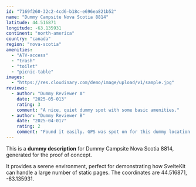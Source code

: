 ```yaml
---
id: "7169f260-32c2-4cd6-b18c-e696ea821b52"
name: "Dummy Campsite Nova Scotia 8814"
latitude: 44.516871
longitude: -63.135931
continent: "north-america"
country: "canada"
region: "nova-scotia"
amenities:
  - "ATV-access"
  - "trash"
  - "toilet"
  - "picnic-table"
images:
  - "https://res.cloudinary.com/demo/image/upload/v1/sample.jpg"
reviews:
  - author: "Dummy Reviewer A"
    date: "2025-05-013"
    rating: 3
    comment: "A nice, quiet dummy spot with some basic amenities."
  - author: "Dummy Reviewer B"
    date: "2025-04-017"
    rating: 2
    comment: "Found it easily. GPS was spot on for this dummy location."
---
```


This is a **dummy description** for Dummy Campsite Nova Scotia 8814, generated for the proof of concept.

It provides a serene environment, perfect for demonstrating how SvelteKit can handle a large number of static pages. The coordinates are 44.516871, -63.135931.
